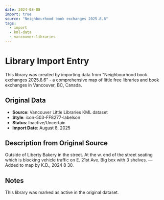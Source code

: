 ```yaml
---
date: 2024-08-08
import: true
source: "Neighbourhood book exchanges 2025.8.6"
tags:
  - import
  - kml-data
  - vancouver-libraries
---
```


# Library Import Entry

This library was created by importing data from "Neighbourhood book exchanges 2025.8.6" - a comprehensive map of little free libraries and book exchanges in Vancouver, BC, Canada.

## Original Data

- **Source**: Vancouver Little Libraries KML dataset
- **Style**: icon-503-FF8277-labelson
- **Status**: Inactive/Uncertain
- **Import Date**: August 8, 2025

## Description from Original Source

Outside of Liberty Bakery in the street.
At the w. end of the street seating which is blocking vehicle traffic on E. 21st Ave.
Big box with 3 shelves.
—Added to map by K.D., 2024 8 30.



## Notes

This library was marked as active in the original dataset.
